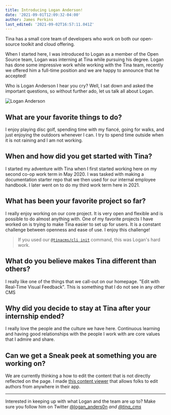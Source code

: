 ```yaml
---
title: Introducing Logan Anderson!
date: '2021-09-01T12:09:32-04:00'
author: James Perkins
last_edited: '2021-09-02T16:57:11.041Z'
---
```


Tina has a small core team of developers who work on both our open-source toolkit and cloud offering.

When I started here, I was introduced to Logan as a member of the Open Source team, Logan was interning at Tina while pursuing his degree. Logan has done some impressive work while working with the Tina team, recently we offered him a full-time position and we are happy to announce that he accepted!

Who is Logan Anderson I hear you cry? Well, I sat down and asked the important questions, so without further ado, let us talk all about Logan.

![Logan Anderson](https://res.cloudinary.com/dub20ptvt/image/upload/v1630601684/logan.jpg)

## What are your favorite things to do?

I enjoy playing disc golf, spending time with my fiancé, going for walks, and just enjoying the outdoors whenever I can. I try to spend time outside when it is not raining and I am not working.

## **When and how did you get started with Tina?**

I started my adventure with Tina when I first started working here on my second co-op work term in May 2020. I was tasked with making a documentation starter repo that we then used for our internal employee handbook. I later went on to do my third work term here in 2021.

## **What has been your favorite project so far?**

I really enjoy working on our core project. It is very open and flexible and is possible to do almost anything with. One of my favorite projects I have worked on is trying to make Tina easier to set up for users. It is a constant challenge between openness and ease of use. I enjoy this challenge!

> If you used our [`@tinacms/cli init`](/docs/cli/#init-command) command, this was Logan's hard work.

## **What do you believe makes Tina different than others?**

I really like one of the things that we call-out on our homepage. "Edit with Real-Time Visual Feedback". This is something that I do not see in any other CMS

## **Why did you decide to stay at Tina after your internship ended?**

I really love the people and the culture we have here. Continuous learning and having good relationships with the people I work with are core values that I admire and share.

## **Can we get a Sneak peek at something you are working on?**

We are currently thinking a how to edit the content that is not directly reflected on the page. I made [this content viewer](https://github.com/tinacms/tina-cloud-starter/pull/171#issuecomment-906376371) that allows folks to edit authors from anywhere in their app.

---

Interested in keeping up with what Logan and the team are up to? Make sure you follow him on Twitter [@logan_anders0n](https://twitter.com/logan_anders0n) _and [@tina_cms](https://twitter.com/tina_cms)_
